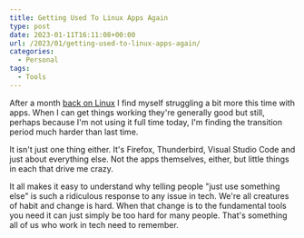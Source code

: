 ```yaml
---
title: Getting Used To Linux Apps Again
type: post
date: 2023-01-11T16:11:08+00:00
url: /2023/01/getting-used-to-linux-apps-again/
categories:
  - Personal
tags:
  - Tools
---
```


After a month [back on Linux][1] I find myself struggling a bit more this time with apps. When I can get things working they're generally good but still, perhaps because I'm not using it full time today, I'm finding the transition period much harder than last time.

It isn't just one thing either. It's Firefox, Thunderbird, Visual Studio Code and just about everything else. Not the apps themselves, either, but little things in each that drive me crazy.

It all makes it easy to understand why telling people "just use something else" is such a ridiculous response to any issue in tech. We're all creatures of habit and change is hard. When that change is to the fundamental tools you need it can just simply be too hard for many people. That's something all of us who work in tech need to remember.

 [1]: /2022/12/hello-again-linux-i-missed-you/